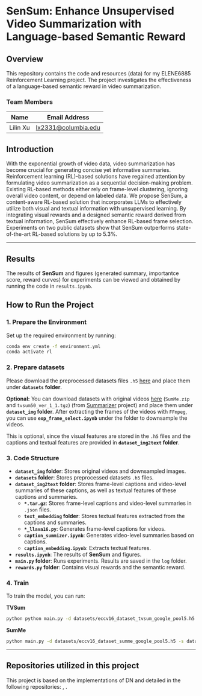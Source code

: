# SenSum: Enhance Unsupervised Video Summarization with Language-based Semantic Reward 

## Overview
This repository contains the code and resources (data) for my ELENE6885 Reinforcement Learning project. The project investigates the effectiveness of a language-based semantic reward in video summarization.

### Team Members
| Name           | Email Address          |
|----------------|----------------|
| Lilin Xu  | lx2331@columbia.edu  | 


## Introduction
With the exponential growth of video data, video summarization has become crucial for generating concise yet informative summaries. Reinforcement learning (RL)-based solutions have regained attention by formulating video summarization as a sequential decision-making problem. Existing RL-based methods either rely on frame-level clustering, ignoring overall video content, or depend on labeled data. We propose SenSum, a content-aware RL-based solution that incorporates LLMs to effectively utilize both visual and textual information with unsupervised learning. By integrating visual rewards and a designed semantic reward derived from textual information, SenSum effectively enhance RL-based frame selection. Experiments on two public datasets show that SenSum outperforms state-of-the-art RL-based solutions by up to 5.3\%.


---

## Results
The results of **SenSum** and figures (generated summary, importantce score, reward curves) for experiments can be viewed and obtained by running the code in `results.ipynb`.

## How to Run the Project

### 1. Prepare the Environment
Set up the required environment by running:
```bash
conda env create -f environment.yml
conda activate rl
```

### 2. Prepare datasets
Please download the preprocessed datasets files `.h5` [here](https://drive.google.com/drive/folders/1VtyGJePG2vfsTLPtcOjb3oGSMdCQW9Gn?usp=sharing) and place them under **`datasets` folder**.

**Optional:**
You can download datasets with original videos [here](https://drive.google.com/drive/folders/1sbZZalh43n6fiSxWt_SIGgv72bt4rdoG) (`SumMe.zip` and `tvsum50_ver_1_1.tgz`) (from [Summarizer](https://github.com/sylvainma/Summarizer) project) and place them under **`dataset_img` folder**. After extracting the frames of the videos with `FFmpeg`, you can use **`exp_frame_select.ipynb`** under the folder to downsample the videos.

This is optional, since the visual features are stored in the `.h5` files and the captions and textual features are provided in **`dataset_img2text` folder**.


### 3. Code Structure
- **`dataset_img` folder**: Stores original videos and downsampled images.
- **`datasets` folder**: Stores preprocessed datasets `.h5` files.
- **`dataset_img2text` folder**: Stores frame-level captions and video-level summaries of these captions, as well as textual features of these captions and summaries.
    - **`*.tar.gz`**: Stores frame-level captions and video-level summaries in `.json` files.
    - **`text_embedding` folder**: Stores textual features extracted from the captions and summaries.
    - **`*_llava16.py`**: Generates frame-level captions for videos.
    - **`caption_summizer.ipynb`**: Generates video-level summaries based on captions.
    - **`caption_embedding.ipynb`**: Extracts textual features.
- **`results.ipynb`**: The results of **SenSum** and figures.
- **`main.py` folder**: Runs experiments. Results are saved in the `log` folder.
- **`rewards.py` folder**: Contains visual rewards and the semantic reward.


### 4. Train
To train the model, you can run:

**TVSum**
```bash
python python main.py -d datasets/eccv16_dataset_tvsum_google_pool5.h5 -s datasets/tvsum_splits.json -m tvsum --gpu 0 --save-dir log/test/tvsum-split0-e60 --split-id 0 --verbose --save-results --max-epoch 60 --rnn-cell gru --text_embedding './dataset_img2text/text_embedding/tvsum/llava-v1.6-mistral-7b-hf/v1/mpnet/'
```

**SumMe**
```bash
python main.py -d datasets/eccv16_dataset_summe_google_pool5.h5 -s datasets/summe_splits.json -m summe --gpu 0 --save-dir log/test/summe-split0-e60 --split-id 0 --verbose --save-results --max-epoch 60 --rnn-cell gru --text_embedding './dataset_img2text/text_embedding/summe/llava-v1.6-mistral-7b-hf/v1/mpnet/'
```

---


## Repositories utilized in this project
This project is based on the implementations of DN and detailed in the following repositories: [](), [](). 